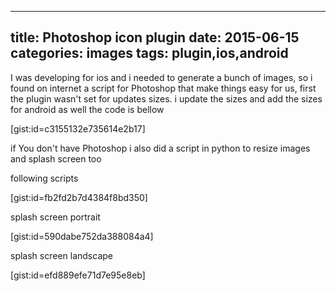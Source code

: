 -------------
title: Photoshop icon plugin
date: 2015-06-15
categories: images
tags: plugin,ios,android
-------------

I was developing for ios and i needed to generate a bunch of images, so i found on internet a script for Photoshop that make things easy for us, first the plugin wasn't set for updates sizes. i update the sizes and add the sizes for android as well the code is bellow


[gist:id=c3155132e735614e2b17]


if You don't have Photoshop i also did a script in python to resize images and splash screen too

following scripts

[gist:id=fb2fd2b7d4384f8bd350]

splash screen portrait

[gist:id=590dabe752da388084a4]

splash screen landscape

[gist:id=efd889efe71d7e95e8eb]
